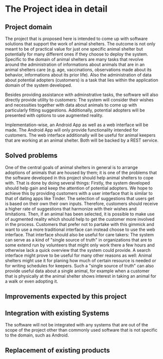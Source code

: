 # The Project idea in detail

## Project domain

The project that is proposed here is intended to come up with software solutions that support the work of animal shelters. The outcome is not only meant to be of practical value for just one specific animal shelter but potentially for many different ones if they choose to deploy the system.
Specific to the domain of animal shelters are many tasks that revolve around the administration of informations about animals that are in an animal shelters care (e.g. age, vaccinations, observations made about its behavior, informations about its prior life). Also the administration of data about potential adopters (customers) is a task that lies within the application domain of the system developed.

Besides providing assistance with adminstrative tasks, the software will also directly provide utility to customers: The system will consider their wishes and necessities together with data about animals to come up with particularly fitting suggestions. Additionally, potential adopters will be presented with options to use augmented reality.

Implementation-wise, an Android App as well as a web interface will be made. The Android App will only provide functionality intended for customers. The web interface additionally will be useful for animal keepers that are working at an animal shelter. Both will be backed by a REST service.


## Solved problems

One of the central goals of animal shelters in general is to arrange adoptions of animals that are housed by them; it is one of the problems that the software developed in this project should help animal shelters to cope with. That is done by doing several things: Firstly, the system developed should help gain and keep the attention of potential adopters. We hope to achieve this by providing customers with a user interface that is similar to that of dating apps like Tinder. The selection of suggestions that users get is based on their own their own inputs. Therefore, customers should receive a higher rate of suggestions that harmonize with their wishes and limitations. Then, if an animal has been selected, it is possible to make use of augmented reality which should help to get the customer more involved in the process. Customers that prefer not to partake with this gimmick and want to use a more traditional interface can instead choose to use the web interface. That interface should also be useful for care takers: The system can serve as a kind of "single source of truth" in organizations that are to some extend run by volunteers that might only work there a few hours and otherwise lack a quick overview that the system could provide. A search interface might prove to be useful for many other reasons as well: Animal shelters might use it for planing how much of certain resource is needed or for writing schedules for keepers. Such a "single source of truth" can also provide useful data about a single animal, for example when a customer that is physically at the animal shelter shows interest in taking an animal for a walk or even adopting it.


## Improvements expected by this project


## Integration with existing Systems

The software will not be integrated with any systems that are out of the scope of the project other than commonly used software that is not specific to the domain, such as Android.


## Replacement of existing products
